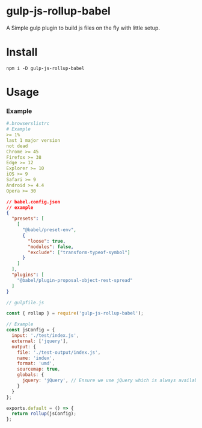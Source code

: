 # gulp-js-rollup-babel

A Simple gulp plugin to build js files on the fly with little setup.

Install
========

```
npm i -D gulp-js-rollup-babel
```

Usage
======

### Example

```yaml
#.browserslistrc
# Example
>= 1%
last 1 major version
not dead
Chrome >= 45
Firefox >= 38
Edge >= 12
Explorer >= 10
iOS >= 9
Safari >= 9
Android >= 4.4
Opera >= 30
```

```json
// babel.config.json
// example
{
  "presets": [
    [
      "@babel/preset-env",
      {
        "loose": true,
        "modules": false,
        "exclude": ["transform-typeof-symbol"]
      }
    ]
  ],
  "plugins": [
    "@babel/plugin-proposal-object-rest-spread"
  ]
}
```

```js
// gulpfile.js

const { rollup } = require('gulp-js-rollup-babel');

// Example
const jsConfig = {
  input: './test/index.js',
  external: ['jquery'],
  output: {
    file: './test-output/index.js',
    name: 'index',
    format: 'umd',
    sourcemap: true,
    globals: { 
      jquery: 'jQuery', // Ensure we use jQuery which is always available even in noConflict mode
    }
  }
};

exports.default = () => {
  return rollup(jsConfig);
};
```

